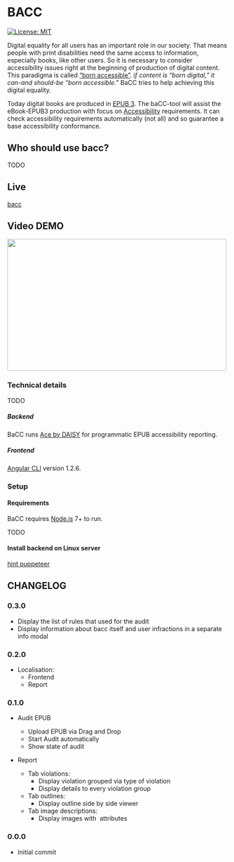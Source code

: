 # BACC
[![License: MIT](https://img.shields.io/badge/License-MIT-yellow.svg)](https://opensource.org/licenses/MIT)

Digital equality for all users has an important role in our society. That means people with print disabilities need the same access to information, especially books, like other users. So it is necessary to consider accessibility issues right at the beginning of production of digital content. This paradigma is called [“born accessible”](https://www.benetech.org/our-programs/literacy/born-accessible/). *if content is “born digital,” it can-and should-be “born accessible.”*
BaCC tries to help achieving this digital equality. 

Today digital books are produced in [EPUB 3](http://idpf.org/epub/30). The baCC-tool will assist the eBook-EPUB3 production with focus on [Accessibility](http://www.idpf.org/epub/a11y/accessibility.html) requirements. It can check accessibility requirements automatically (not all) and so guarantee a base accessibility conformance.     

## Who should use bacc?

TODO

## Live 

[]([bacc](http://bacc.dzb.de))

[bacc](http://ec2-18-220-212-194.us-east-2.compute.amazonaws.com)

## Video DEMO

[<img src="https://i.ytimg.com/vi/aB0DnRetbzE/maxresdefault.jpg" height="300px" width="500px" >](https://www.youtube.com/embed/aB0DnRetbzE?rel=0&autoplay=1 "Demo")

### Technical details
TODO
##### Backend
BaCC runs [Ace by DAISY](https://github.com/daisy/ace-core) for programmatic EPUB accessibility reporting.
 
##### Frontend
[Angular CLI](https://github.com/angular/angular-cli) version 1.2.6.

### Setup
#### Requirements
BaCC requires [Node.js](https://nodejs.org/en/) 7+ to run.

TODO

#### Install backend on Linux server 
[hint puppeteer](https://github.com/GoogleChrome/puppeteer/issues/404
)


## CHANGELOG 

### 0.3.0

* Display the list of rules that used for the audit
* Display information about bacc itself and user infractions in a separate info modal  

### 0.2.0

* Localisation:
  + Frontend 
  + Report 

### 0.1.0

* Audit EPUB 
  + Upload EPUB via Drag and Drop 
  + Start Audit automatically
  + Show state of audit 
  
* Report
  + Tab violations: 
    - Display violation grouped via type of violation
    - Display details to every violation group
  + Tab outlines: 
    - Display outline side by side viewer
  + Tab image descriptions:
    - Display images with <img> attributes    
     
### 0.0.0
* Initial commit
